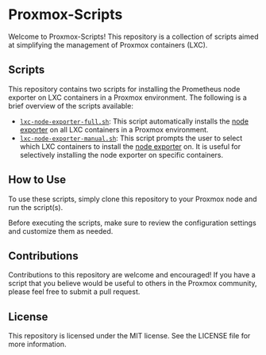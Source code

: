 # Proxmox-Scripts

Welcome to Proxmox-Scripts! This repository is a collection of scripts aimed at simplifying the management of Proxmox containers (LXC).

## Scripts

This repository contains two scripts for installing the Prometheus node exporter on LXC containers in a Proxmox environment. The following is a brief overview of the scripts available:

- [`lxc-node-exporter-full.sh`](https://github.com/hotsoupp/proxmox-scripts/tree/main/lxc-node-exporter): This script automatically installs the [node exporter](https://github.com/prometheus/node_exporter) on all LXC containers in a Proxmox environment.
- [`lxc-node-exporter-manual.sh`](https://github.com/hotsoupp/proxmox-scripts/tree/main/lxc-node-exporter): This script prompts the user to select which LXC containers to install the [node exporter](https://github.com/prometheus/node_exporter) on. It is useful for selectively installing the node exporter on specific containers.

## How to Use

To use these scripts, simply clone this repository to your Proxmox node and run the script(s). 

Before executing the scripts, make sure to review the configuration settings and customize them as needed.

## Contributions

Contributions to this repository are welcome and encouraged! If you have a script that you believe would be useful to others in the Proxmox community, please feel free to submit a pull request.

## License

This repository is licensed under the MIT license. See the LICENSE file for more information.



